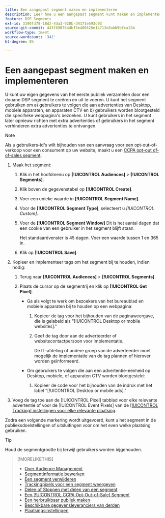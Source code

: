 ```yaml
---
title: Een aangepast segment maken en implementeren
description: Leer hoe u een aangepast segment kunt maken en implementeren om gebruikers te volgen die worden blootgesteld aan advertenties of gebruikers die uw webpagina's bezoeken.
feature: DSP Segments
exl-id: 3190fd78-18d2-4da3-920b-d4171e693c03
source-git-commit: 443f8907644bf3e480626e14713e8abb9bfca284
workflow-type: tm+mt
source-wordcount: '342'
ht-degree: 0%

---
```


# Een aangepast segment maken en implementeren

U kunt uw eigen gegevens van het eerste publiek verzamelen door een douane DSP segment te creëren en uit te voeren. U kunt het segment gebruiken om a) gebruikers te volgen die aan advertenties van Desktop, mobiele apparaten, en apparaten CTV en b) gebruikers worden blootgesteld die specifieke webpagina&#39;s bezoeken. U kunt gebruikers in het segment later opnieuw richten met extra advertenties of gebruikers in het segment verhinderen extra advertenties te ontvangen.

>[!NOTE]
>
>Als u gebruikers-id&#39;s wilt bijhouden van een aanvraag voor een opt-out-of-verkoop voor een consument op uw website, maakt u een [CCPA opt-out of-of-sales segment](ccpa-opt-out-segment-create.md).

1. Maak het segment:

   1. Klik in het hoofdmenu op **[!UICONTROL Audiences]** > **[!UICONTROL Segments]**.

   1. Klik boven de gegevenstabel op **[!UICONTROL Create]**.

   1. Voer een unieke waarde in **[!UICONTROL Segment Name]**.

   1. Voor de **[!UICONTROL Segment Type]**, selecteert u *[!UICONTROL Custom]*.

   1. Voer de **[!UICONTROL Segment Window]** Dit is het aantal dagen dat een cookie van een gebruiker in het segment blijft staan.

      Het standaardvenster is 45 dagen. Voer een waarde tussen 1 en 365 in.

   1. Klik op **[!UICONTROL Save]**.

1. Kopieer en implementeer tags om het segment bij te houden, indien nodig:

   1. Terug naar **[!UICONTROL Audiences]** > **[!UICONTROL Segments]**.

   1. Plaats de cursor op de segmentrij en klik op **[!UICONTROL Get Pixel]**.

      * Ga als volgt te werk om bezoekers van het bureaublad en mobiele apparaten bij te houden op een webpagina:

         1. Kopieer de tag voor het bijhouden van de paginaweergave, die is gelabeld als &quot;[!UICONTROL Desktop or mobile websites].&quot;

         1. Geef de tag door aan de adverteerder of websitecontactpersoon voor implementatie.

            De IT-afdeling of andere groep van de adverteerder moet mogelijk de implementatie van de tag plannen of hierover worden geïnformeerd.
      * Om gebruikers te volgen die aan een advertentie-eenheid op Desktop, mobiele, of apparaten CTV worden blootgesteld:

         1. Kopieer de code voor het bijhouden van de indruk met het label &quot;[!UICONTROL Desktop or mobile ads].&quot;


1. Voeg de tag toe aan de [!UICONTROL Pixel] tabblad voor elke relevante advertentie of voor de [!UICONTROL Event Pixels] van de [[!UICONTROL Tracking] instellingen voor elke relevante plaatsing](/help/dsp/campaign-management/placements/placement-settings.md#placement-tracking).

Zodra een volgende markering wordt uitgevoerd, kunt u het segment in de publieksdoelstellingen of uitsluitingen voor om het even welke plaatsing gebruiken.

>[!TIP]
>
>Houd de segmentgrootte bij terwijl gebruikers worden bijgehouden.

>[!MORELIKETHIS]
>
>* [Over Audience Management](audience-about.md)
>* [Segmentinformatie bewerken](segment-edit.md)
>* [Een segment verwijderen](segment-delete.md)
>* [Trackingpixels voor een segment weergeven](segment-view-pixels.md)
>* [Delen of Stoppen met delen van een segment](segment-share.md)
>* [Een [!UICONTROL CCPA Opt-Out-of-Sale] Segment](ccpa-opt-out-segment-create.md)
>* [Een herbruikbaar publiek maken](reusable-audience-create.md)
>* [Beschikbare gegevensleveranciers van derden](third-party-data-providers.md)
>* [Plaatsingsinstellingen](/help/dsp/campaign-management/placements/placement-settings.md)

